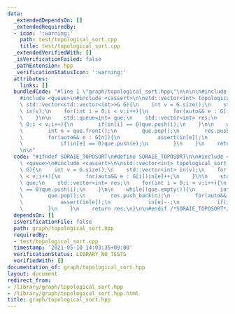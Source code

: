 ```yaml
---
data:
  _extendedDependsOn: []
  _extendedRequiredBy:
  - icon: ':warning:'
    path: test/topological_sort.cpp
    title: test/topological_sort.cpp
  _extendedVerifiedWith: []
  _isVerificationFailed: false
  _pathExtension: hpp
  _verificationStatusIcon: ':warning:'
  attributes:
    links: []
  bundledCode: "#line 1 \"graph/topological_sort.hpp\"\n\n\n\n#include <vector>\n\
    #include <queue>\n#include <cassert>\n\nstd::vector<int> topological_sort(const\
    \ std::vector<std::vector<int>>& G){\n    int v = G.size();\n    std::vector<int>\
    \ in(v);\n    for(int i = 0;i < v;i++){\n        for(auto&& e : G[i])in[e]++;\n\
    \    }\n\n    std::queue<int> que;\n    std::vector<int> res;\n    for(int i =\
    \ 0;i < v;i++){\n        if(in[i] == 0)que.push(i);\n    }\n\n    while(!que.empty()){\n\
    \        int n = que.front();\n        que.pop();\n        res.push_back(n);\n\
    \        for(auto&& e : G[n]){\n            assert(in[e]);\n            in[e]--;\n\
    \            if(in[e] == 0)que.push(e);\n        }\n    }\n    return res;\n}\n\
    \n\n"
  code: "#ifndef SORAIE_TOPOSORT\n#define SORAIE_TOPOSORT\n\n#include <vector>\n#include\
    \ <queue>\n#include <cassert>\n\nstd::vector<int> topological_sort(const std::vector<std::vector<int>>&\
    \ G){\n    int v = G.size();\n    std::vector<int> in(v);\n    for(int i = 0;i\
    \ < v;i++){\n        for(auto&& e : G[i])in[e]++;\n    }\n\n    std::queue<int>\
    \ que;\n    std::vector<int> res;\n    for(int i = 0;i < v;i++){\n        if(in[i]\
    \ == 0)que.push(i);\n    }\n\n    while(!que.empty()){\n        int n = que.front();\n\
    \        que.pop();\n        res.push_back(n);\n        for(auto&& e : G[n]){\n\
    \            assert(in[e]);\n            in[e]--;\n            if(in[e] == 0)que.push(e);\n\
    \        }\n    }\n    return res;\n}\n\n#endif /*SORAIE_TOPOSORT*/"
  dependsOn: []
  isVerificationFile: false
  path: graph/topological_sort.hpp
  requiredBy:
  - test/topological_sort.cpp
  timestamp: '2021-05-10 14:03:35+09:00'
  verificationStatus: LIBRARY_NO_TESTS
  verifiedWith: []
documentation_of: graph/topological_sort.hpp
layout: document
redirect_from:
- /library/graph/topological_sort.hpp
- /library/graph/topological_sort.hpp.html
title: graph/topological_sort.hpp
---
```

